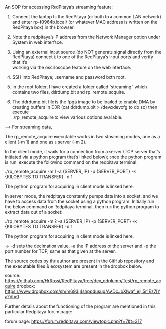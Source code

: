 An SOP for accessing RedPitaya’s streaming feature:


1. Connect the laptop to the RedPitaya (or both to a common LAN network) and enter rp-f0964b.local/ (or whatever MAC address is written on the RedPitaya box) in the browser.

2. Note the redpitaya’s IP address from the Network Manager option under System in web interface.

3. Using an external input source (do NOT generate signal directly from the RedPitaya) connect it to one of the RedPitaya’s input ports and verify that it’s   
   working via the oscilloscope feature on the web interface.

4. SSH into RedPitaya; username and password both root.

5. In the root folder, I have created a folder called “streaming” which contains two files, ddrdump.bit and rp_remote_acquire. 

6. The ddrdump.bit file is the fpga image to be loaded to enable DMA by creating buffers in DDR (cat ddrdump.bit > /dev/xdevcfg to do so) then execute  
  ./rp_remote_acquire to view various options available.

--> For streaming data, 

The rp_remote_acquire executable works in two streaming modes, one as a client (-m 1) and one as a server (-m 2).

In the client mode, it waits for a connection from a server (TCP server that’s initiated via a python program that’s linked below); once the python program is run, execute the following command on the redpitaya terminal:

./rp_remote_acquire -m 1 -a {SERVER_IP} -p {SERVER_PORT} -k {KILOBYTES TO TRANSFER} -d 1  

The python program for acquiring in client mode is linked here.

In server mode, the redpitaya constantly pumps data into a socket, and we have to access data from the socket using a python program. Initially run the below command on Redpitaya terminal, then run the python program to extract data out of a socket:
	
./rp_remote_acquire -m 2 -a {SERVER_IP} -p {SERVER_PORT} -k {KILOBYTES TO TRANSFER} -d 1  

The python program for acquiring in client mode is linked here.

→ -d sets the decimation value, -a the IP address of the server and -p the port number for TCP, same as that given at the server.


The source codes by the author are present in the GitHub repository and the executable files & ecosystem are present in the dropbox below. 

source: https://github.com/HrRossi/RedPitaya/tree/dev_ddrdump/Test/rp_remote_acquire
dropbox: https://www.dropbox.com/sh/m693j4shppdusug/AADcJoXlwaf_ejIl5r1Ez7IYa?dl=0


Further details about the functioning of the program are mentioned in this particular Redpitaya forum page: 

forum page: https://forum.redpitaya.com/viewtopic.php?f=7&t=317



